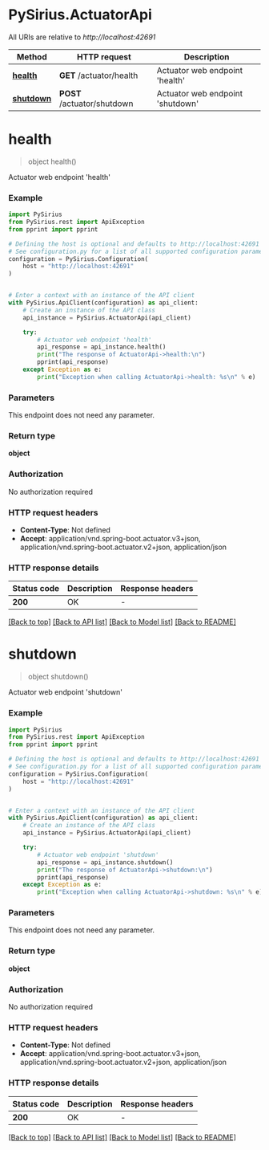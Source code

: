# PySirius.ActuatorApi

All URIs are relative to *http://localhost:42691*

Method | HTTP request | Description
------------- | ------------- | -------------
[**health**](ActuatorApi.md#health) | **GET** /actuator/health | Actuator web endpoint &#39;health&#39;
[**shutdown**](ActuatorApi.md#shutdown) | **POST** /actuator/shutdown | Actuator web endpoint &#39;shutdown&#39;


# **health**
> object health()

Actuator web endpoint 'health'

### Example


```python
import PySirius
from PySirius.rest import ApiException
from pprint import pprint

# Defining the host is optional and defaults to http://localhost:42691
# See configuration.py for a list of all supported configuration parameters.
configuration = PySirius.Configuration(
    host = "http://localhost:42691"
)


# Enter a context with an instance of the API client
with PySirius.ApiClient(configuration) as api_client:
    # Create an instance of the API class
    api_instance = PySirius.ActuatorApi(api_client)

    try:
        # Actuator web endpoint 'health'
        api_response = api_instance.health()
        print("The response of ActuatorApi->health:\n")
        pprint(api_response)
    except Exception as e:
        print("Exception when calling ActuatorApi->health: %s\n" % e)
```



### Parameters

This endpoint does not need any parameter.

### Return type

**object**

### Authorization

No authorization required

### HTTP request headers

 - **Content-Type**: Not defined
 - **Accept**: application/vnd.spring-boot.actuator.v3+json, application/vnd.spring-boot.actuator.v2+json, application/json

### HTTP response details

| Status code | Description | Response headers |
|-------------|-------------|------------------|
**200** | OK |  -  |

[[Back to top]](#) [[Back to API list]](../README.md#documentation-for-api-endpoints) [[Back to Model list]](../README.md#documentation-for-models) [[Back to README]](../README.md)

# **shutdown**
> object shutdown()

Actuator web endpoint 'shutdown'

### Example


```python
import PySirius
from PySirius.rest import ApiException
from pprint import pprint

# Defining the host is optional and defaults to http://localhost:42691
# See configuration.py for a list of all supported configuration parameters.
configuration = PySirius.Configuration(
    host = "http://localhost:42691"
)


# Enter a context with an instance of the API client
with PySirius.ApiClient(configuration) as api_client:
    # Create an instance of the API class
    api_instance = PySirius.ActuatorApi(api_client)

    try:
        # Actuator web endpoint 'shutdown'
        api_response = api_instance.shutdown()
        print("The response of ActuatorApi->shutdown:\n")
        pprint(api_response)
    except Exception as e:
        print("Exception when calling ActuatorApi->shutdown: %s\n" % e)
```



### Parameters

This endpoint does not need any parameter.

### Return type

**object**

### Authorization

No authorization required

### HTTP request headers

 - **Content-Type**: Not defined
 - **Accept**: application/vnd.spring-boot.actuator.v3+json, application/vnd.spring-boot.actuator.v2+json, application/json

### HTTP response details

| Status code | Description | Response headers |
|-------------|-------------|------------------|
**200** | OK |  -  |

[[Back to top]](#) [[Back to API list]](../README.md#documentation-for-api-endpoints) [[Back to Model list]](../README.md#documentation-for-models) [[Back to README]](../README.md)

